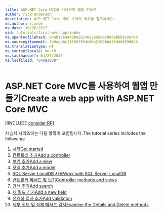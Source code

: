 ```yaml
---
title: ASP.NET Core MVC를 사용하여 웹앱 만들기
author: rick-anderson
description: ASP.NET Core MVC 소개의 목차를 참조하세요.
ms.author: riande
ms.date: 10/26/2017
uid: tutorials/first-mvc-app/index
ms.openlocfilehash: 04ab19644d68428246c29a5dac980e8bb91867d0
ms.sourcegitcommit: 5b0eca8c21550f95de3bb21096bd4fd4d9098026
ms.translationtype: HT
ms.contentlocale: ko-KR
ms.lasthandoff: 04/27/2019
ms.locfileid: "64882808"
---
```

# <a name="create-a-web-app-with-aspnet-core-mvc"></a><span data-ttu-id="ef00a-103">ASP.NET Core MVC를 사용하여 웹앱 만들기</span><span class="sxs-lookup"><span data-stu-id="ef00a-103">Create a web app with ASP.NET Core MVC</span></span>

[!INCLUDE [consider RP](~/includes/razor.md)]

<span data-ttu-id="ef00a-104">자습서 시리즈에는 다음 항목이 포함됩니다.</span><span class="sxs-lookup"><span data-stu-id="ef00a-104">The tutorial series includes the following:</span></span>

1. [<span data-ttu-id="ef00a-105">시작</span><span class="sxs-lookup"><span data-stu-id="ef00a-105">Get started</span></span>](start-mvc.md)
1. [<span data-ttu-id="ef00a-106">컨트롤러 추가</span><span class="sxs-lookup"><span data-stu-id="ef00a-106">Add a controller</span></span>](adding-controller.md)
1. [<span data-ttu-id="ef00a-107">보기 추가</span><span class="sxs-lookup"><span data-stu-id="ef00a-107">Add a view</span></span>](adding-view.md)
1. [<span data-ttu-id="ef00a-108">모델 추가</span><span class="sxs-lookup"><span data-stu-id="ef00a-108">Add a model</span></span>](adding-model.md)
1. [<span data-ttu-id="ef00a-109">SQL Server LocalDB 사용</span><span class="sxs-lookup"><span data-stu-id="ef00a-109">Work with SQL Server LocalDB</span></span>](working-with-sql.md)
1. [<span data-ttu-id="ef00a-110">컨트롤러 메서드 및 보기</span><span class="sxs-lookup"><span data-stu-id="ef00a-110">Controller methods and views</span></span>](controller-methods-views.md)
1. [<span data-ttu-id="ef00a-111">검색 추가</span><span class="sxs-lookup"><span data-stu-id="ef00a-111">Add search</span></span>](search.md)
1. [<span data-ttu-id="ef00a-112">새 필드 추가</span><span class="sxs-lookup"><span data-stu-id="ef00a-112">Add a new field</span></span>](new-field.md)
1. [<span data-ttu-id="ef00a-113">유효성 검사 추가</span><span class="sxs-lookup"><span data-stu-id="ef00a-113">Add validation</span></span>](validation.md)
1. [<span data-ttu-id="ef00a-114">세부 정보 및 삭제 메서드 검사</span><span class="sxs-lookup"><span data-stu-id="ef00a-114">Examine the Details and Delete methods</span></span>](details.md)
